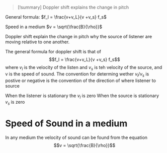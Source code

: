 
>[!summary]
Doppler shift explains the change in pitch
>
General formula:
$f_l = \frac{v+v_L}{v +v_s} f_s$
>
Speed in a medium
$v = \sqrt{\frac{B}{\rho}}$

Doppler shift explain the change in pitch why the source of listener are moving relative to one another.

The general formula for doppler shift is that of 
$$f_l = \frac{v+v_L}{v +v_s} f_s$$
where $v_l$ is the velocity of the listen and $v_s$ is teh velocity of the source, and v is the speed of sound.
The convention for determing wether $v_l / v_s$ is postive or negative is the convention of the direction of where listener to source

When the listener is stationary the $v_l$ is zero
When the source is stationary $v_s$ is zero

# Speed of Sound in a medium
In any medium the velocity of sound can be found from the equation 
$$v = \sqrt{\frac{B}{\rho}}$$
